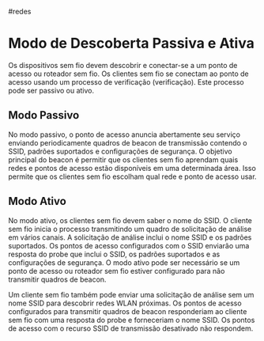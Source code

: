 #redes 
# Modo de Descoberta Passiva e Ativa

Os dispositivos sem fio devem descobrir e conectar-se a um ponto de acesso ou roteador sem fio. Os clientes sem fio se conectam ao ponto de acesso usando um processo de verificação (verificação). Este processo pode ser passivo ou ativo.

## Modo Passivo

No modo passivo, o ponto de acesso anuncia abertamente seu serviço enviando periodicamente quadros de beacon de transmissão contendo o SSID, padrões suportados e configurações de segurança. O objetivo principal do beacon é permitir que os clientes sem fio aprendam quais redes e pontos de acesso estão disponíveis em uma determinada área. Isso permite que os clientes sem fio escolham qual rede e ponto de acesso usar.

## Modo Ativo

No modo ativo, os clientes sem fio devem saber o nome do SSID. O cliente sem fio inicia o processo transmitindo um quadro de solicitação de análise em vários canais. A solicitação de análise inclui o nome SSID e os padrões suportados. Os pontos de acesso configurados com o SSID enviarão uma resposta do probe que inclui o SSID, os padrões suportados e as configurações de segurança. O modo ativo pode ser necessário se um ponto de acesso ou roteador sem fio estiver configurado para não transmitir quadros de beacon.

Um cliente sem fio também pode enviar uma solicitação de análise sem um nome SSID para descobrir redes WLAN próximas. Os pontos de acesso configurados para transmitir quadros de beacon responderiam ao cliente sem fio com uma resposta do probe e forneceriam o nome SSID. Os pontos de acesso com o recurso SSID de transmissão desativado não respondem.



































